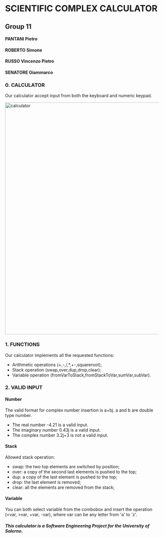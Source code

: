 # SCIENTIFIC COMPLEX CALCULATOR
## Group 11
#### PANTANI Pietro
#### ROBERTO Simone
#### RUSSO Vincenzo Pietro
#### SENATORE Giammarco

### 0. CALCULATOR
Our calculator accept input from both the keyboard and numeric keypad.

<img width="760" alt="calculator" src="https://github.com/GiaSen/group11_software_eng/assets/148695294/c130369b-2745-413c-ba3c-eec17419c4cf">

### 1. FUNCTIONS
Our calculator implements all the requested functions:
- Arithmetic operations (+,-,/,*,+-,squareroot);
- Stack operation (swap,over,dup,drop,clear);
- Variable operation (fromVarToStack,fromStackToVar,sumVar,subVar).

### 2. VALID INPUT
#### Number
The valid format for complex number insertion is a+bj.
a and b are double type number.
- The real number -4.21 is a valid input.
- The imaginary number 0.43j is a valid input.
- The complex number 3.2j+3 is not a valid input.

#### Stack
Allowed stack operation:
- swap: the two top elements are switched by position;
- over: a copy of the second last elements is pushed to the top;
- dup: a copy of the last element is pushed to the top;
- drop: the last element is removed;
- clear: all the elements are removed from the stack;

#### Variable
You can both select variable from the combobox and insert the operation (<var, >var, +var, -var), where var can be any letter from 'a' to 'z'.

##### This calculator is a Software Engineering Project for the University of Salerno.
